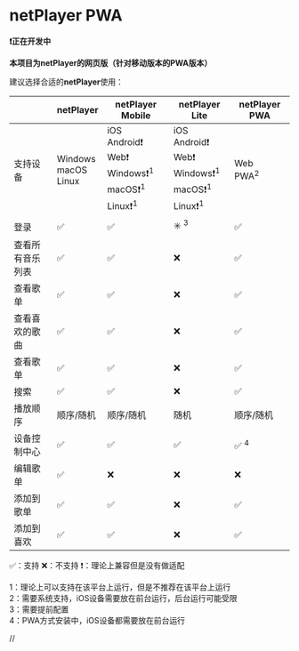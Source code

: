 # netPlayer PWA

**❗️正在开发中**

**本项目为netPlayer的网页版（针对移动版本的PWA版本）**

建议选择合适的**netPlayer**使用：

|                  | netPlayer                     | netPlayer Mobile                                             | netPlayer Lite                                               | netPlayer PWA            |
| ---------------- | ----------------------------- | ------------------------------------------------------------ | ------------------------------------------------------------ | ------------------------ |
| 支持设备         | Windows<br />macOS<br />Linux | iOS<br />Android❗️<br />Web❗️<br />Windows❗️<sup>1</sup><br />macOS❗️<sup>1</sup><br />Linux❗️<sup>1</sup> | iOS<br />Android❗️<br />Web❗️<br />Windows❗️<sup>1</sup><br />macOS❗️<sup>1</sup><br />Linux❗️<sup>1</sup> | Web<br />PWA<sup>2</sup> |
| 登录             | ✅                             | ✅                                                            | ✳️ <sup>3</sup>                                               | ✅                        |
| 查看所有音乐列表 | ✅                             | ✅                                                            | ❌                                                            | ✅                        |
| 查看歌单         | ✅                             | ✅                                                            | ❌                                                            | ✅                        |
| 查看喜欢的歌曲   | ✅                             | ✅                                                            | ❌                                                            | ✅                        |
| 查看歌单         | ✅                             | ✅                                                            | ❌                                                            | ✅                        |
| 搜索             | ✅                             | ✅                                                            | ❌                                                            | ✅                        |
| 播放顺序         | 顺序/随机                     | 顺序/随机                                                    | 随机                                                         | 顺序/随机                |
| 设备控制中心     | ✅                             | ✅                                                            | ✅                                                            | ✅ <sup>4</sup>           |
| 编辑歌单         | ✅                             | ❌                                                            | ❌                                                            | ❌                        |
| 添加到歌单       | ✅                             | ✅                                                            | ❌                                                            | ✅                        |
| 添加到喜欢       | ✅                             | ✅                                                            | ❌                                                            | ✅                        |

✅：支持   ❌：不支持   ❗️：理论上兼容但是没有做适配

1：理论上可以支持在该平台上运行，但是不推荐在该平台上运行  
2：需要系统支持，iOS设备需要放在前台运行，后台运行可能受限  
3：需要提前配置  
4：PWA方式安装中，iOS设备都需要放在前台运行



//
